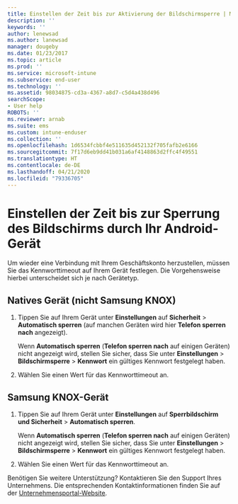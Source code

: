 ```yaml
---
title: Einstellen der Zeit bis zur Aktivierung der Bildschirmsperre | Microsoft-Dokumentation
description: ''
keywords: ''
author: lenewsad
ms.author: lanewsad
manager: dougeby
ms.date: 01/23/2017
ms.topic: article
ms.prod: ''
ms.service: microsoft-intune
ms.subservice: end-user
ms.technology: ''
ms.assetid: 98034875-cd3a-4367-a8d7-c5d4a438d496
searchScope:
- User help
ROBOTS: ''
ms.reviewer: arnab
ms.suite: ems
ms.custom: intune-enduser
ms.collection: ''
ms.openlocfilehash: 1d6534fcbbf4e511635d452132f705fafb2e6166
ms.sourcegitcommit: 7f17d6eb9dd41b031a6af4148863d2ffc4f49551
ms.translationtype: HT
ms.contentlocale: de-DE
ms.lasthandoff: 04/21/2020
ms.locfileid: "79336705"
---
```

# <a name="how-to-set-the-amount-of-time-before-your-android-device-locks-its-screen"></a>Einstellen der Zeit bis zur Sperrung des Bildschirms durch Ihr Android-Gerät

Um wieder eine Verbindung mit Ihrem Geschäftskonto herzustellen, müssen Sie das Kennworttimeout auf Ihrem Gerät festlegen. Die Vorgehensweise hierbei unterscheidet sich je nach Gerätetyp.

## <a name="native-non-samsung-knox-device"></a>Natives Gerät (nicht Samsung KNOX)

1. Tippen Sie auf Ihrem Gerät unter **Einstellungen** auf **Sicherheit** &gt; **Automatisch sperren** (auf manchen Geräten wird hier **Telefon sperren nach** angezeigt).

    Wenn **Automatisch sperren** (**Telefon sperren nach** auf einigen Geräten) nicht angezeigt wird, stellen Sie sicher, dass Sie unter **Einstellungen** &gt; **Bildschirmsperre** &gt; **Kennwort** ein gültiges Kennwort festgelegt haben.

2. Wählen Sie einen Wert für das Kennworttimeout an.

## <a name="samsung-knox-device"></a>Samsung KNOX-Gerät

1. Tippen Sie auf Ihrem Gerät unter **Einstellungen** auf **Sperrbildschirm und Sicherheit** &gt; **Automatisch sperren**.

    Wenn **Automatisch sperren** (**Telefon sperren nach** auf einigen Geräten) nicht angezeigt wird, stellen Sie sicher, dass Sie unter **Einstellungen** &gt; **Bildschirmsperre** &gt; **Kennwort** ein gültiges Kennwort festgelegt haben.

2. Wählen Sie einen Wert für das Kennworttimeout an.

Benötigen Sie weitere Unterstützung? Kontaktieren Sie den Support Ihres Unternehmens. Die entsprechenden Kontaktinformationen finden Sie auf der [Unternehmensportal-Website](https://go.microsoft.com/fwlink/?linkid=2010980).
